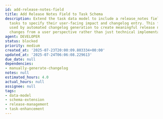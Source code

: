 ```yaml
---
id: add-release-notes-field
title: Add Release Notes Field to Task Schema
description: Extend the task data model to include a release_notes field that allows
  tasks to specify their user-facing impact and changelog entry. This field will be
  used by automated changelog generation to create meaningful release notes that communicate
  changes from a user perspective rather than just technical implementation details.
agent: DEVELOPER
status: blocked
priority: medium
created_at: '2025-07-23T20:00:09.803334+00:00'
updated_at: '2025-07-24T06:06:08.229613'
due_date: null
dependencies:
- manually-generate-changelog
notes: null
estimated_hours: 4.0
actual_hours: null
assignee: null
tags:
- data-model
- schema-extension
- release-management
- task-enhancement
---
```


